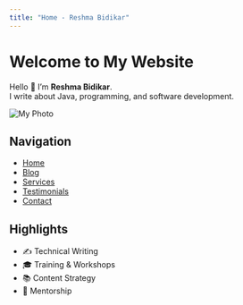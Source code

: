 ```yaml
---
title: "Home - Reshma Bidikar"
---
```


# Welcome to My Website

Hello 👋 I’m **Reshma Bidikar**.  
I write about Java, programming, and software development.

![My Photo](photo.jpg)

## Navigation
- [Home](index.md)
- [Blog](blog.md)
- [Services](services.md)
- [Testimonials](testimonials.md)
- [Contact](mailto:reshma@example.com)

## Highlights
- ✍️ Technical Writing
- 🎓 Training & Workshops
- 📚 Content Strategy
- 🤝 Mentorship
